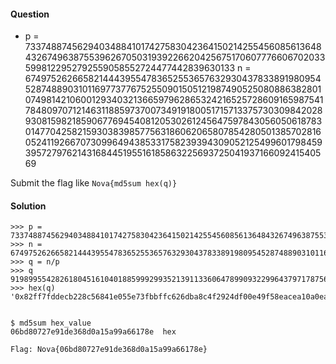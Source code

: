 #### Question
 * p = 7337488745629403488410174275830423641502142554560856136484326749638755396267050319392266204256751706077766067020335998122952792559058552724477442839630133
 n = 674975262665821444395547836525536576329304378338919809545287488903101169773776752550901505121987490525080886382801074981421060012934032136659796286532421652572860916598754178480970712146311885973700734919180051715713375730309842028930815982185906776945408120530261245647597843056050618783014770425821593038398577563186062065807854280501385702816052411926670730996494385331758239394309052125499601798459395727976214316844519551618586322569372504193716609241540569

 Submit the flag like ```Nova{md5sum hex(q)}```

#### Solution
 ```
 >>> p = 7337488745629403488410174275830423641502142554560856136484326749638755396267050319392266204256751706077766067020335998122952792559058552724477442839630133
 >>> n = 674975262665821444395547836525536576329304378338919809545287488903101169773776752550901505121987490525080886382801074981421060012934032136659796286532421652572860916598754178480970712146311885973700734919180051715713375730309842028930815982185906776945408120530261245647597843056050618783014770425821593038398577563186062065807854280501385702816052411926670730996494385331758239394309052125499601798459395727976214316844519551618586322569372504193716609241540569
 >>> q = n/p
 >>> q
 91989955428261804516104018859992993521391133606478990932299643797178756316924083750538107087199644036894008848505209490001896957388622465744983933959359293174169691955187645212189438852788975280873813463585216524827042135381393220101103611228688881575045180965649447836278764756157949543933349870659676345493L
 >>> hex(q)
 '0x82ff7fddecb228c56841e055e73fbbffc626dba8c4f2924df00e49f58eacea10a0ea5372f01ffaeb3dc2af08525958777e1f9d9fc38b65b9562c572cf1ad65fd68bf59c02878f6e76615500ec154e06d1675cb4788bf7506673eba1467f6b8ac3dde9ca8b9f36c5e29ddac3375024c92cff2a1b5c45a9d31dc21fe34452b1495L'


 $ md5sum hex_value
 06bd80727e91de368d0a15a99a66178e  hex

 Flag: Nova{06bd80727e91de368d0a15a99a66178e}
 ```
